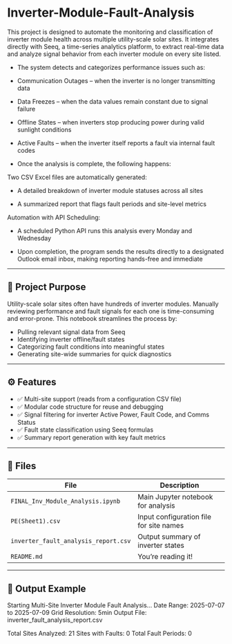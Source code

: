 # Inverter-Module-Fault-Analysis

This project is designed to automate the monitoring and classification of inverter module health across multiple utility-scale solar sites. It integrates directly with Seeq, a time-series analytics platform, to extract real-time data and analyze signal behavior from each inverter module on every site listed.

- The system detects and categorizes performance issues such as:

- Communication Outages – when the inverter is no longer transmitting data

- Data Freezes – when the data values remain constant due to signal failure

- Offline States – when inverters stop producing power during valid sunlight conditions

- Active Faults – when the inverter itself reports a fault via internal fault codes

- Once the analysis is complete, the following happens:

Two CSV Excel files are automatically generated:

- A detailed breakdown of inverter module statuses across all sites

- A summarized report that flags fault periods and site-level metrics

Automation with API Scheduling:

   - A scheduled Python API runs this analysis every Monday and Wednesday

   - Upon completion, the program sends the results directly to a designated Outlook email inbox, making reporting hands-free and immediate
---

## 📌 Project Purpose

Utility-scale solar sites often have hundreds of inverter modules. Manually reviewing performance and fault signals for each one is time-consuming and error-prone. This notebook streamlines the process by:

- Pulling relevant signal data from Seeq
- Identifying inverter offline/fault states
- Categorizing fault conditions into meaningful states
- Generating site-wide summaries for quick diagnostics

---

## ⚙️ Features

- ✅ Multi-site support (reads from a configuration CSV file)
- ✅ Modular code structure for reuse and debugging
- ✅ Signal filtering for inverter Active Power, Fault Code, and Comms Status
- ✅ Fault state classification using Seeq formulas
- ✅ Summary report generation with key fault metrics

---

## 📂 Files

| File                          | Description                              |
|-------------------------------|------------------------------------------|
| `FINAL_Inv_Module_Analysis.ipynb` | Main Jupyter notebook for analysis       |
| `PE(Sheet1).csv`              | Input configuration file for site names  |
| `inverter_fault_analysis_report.csv` | Output summary of inverter states    |
| `README.md`                   | You’re reading it!                       |

---

## 🧪 Output Example

Starting Multi-Site Inverter Module Fault Analysis...
Date Range: 2025-07-07 to 2025-07-09
Grid Resolution: 5min
Output File: inverter_fault_analysis_report.csv

Total Sites Analyzed: 21
Sites with Faults: 0
Total Fault Periods: 0

